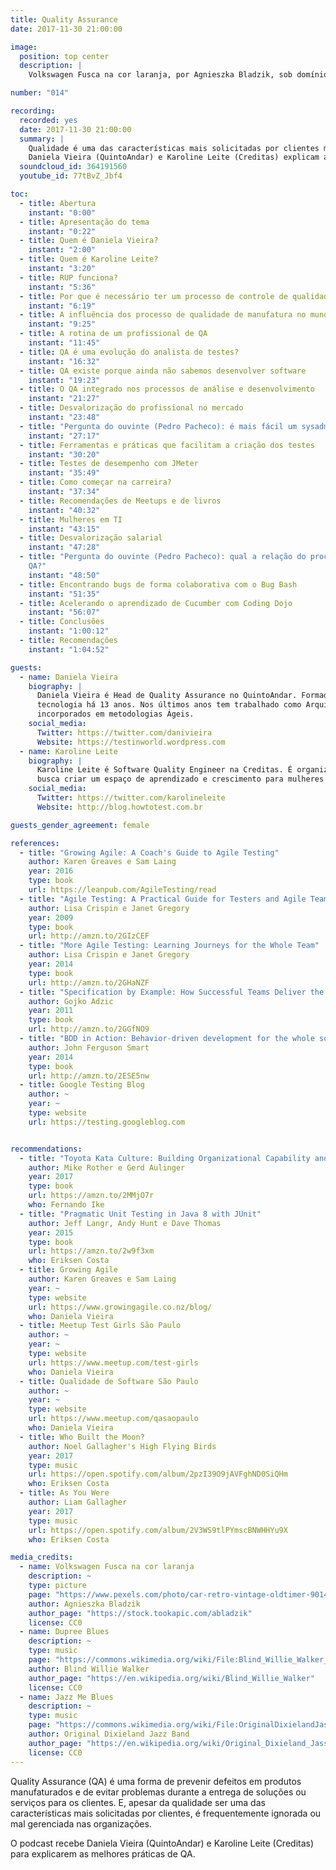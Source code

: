```yaml
---
title: Quality Assurance
date: 2017-11-30 21:00:00

image:
  position: top center
  description: |
    Volkswagen Fusca na cor laranja, por Agnieszka Bladzik, sob domínio público

number: "014"

recording:
  recorded: yes
  date: 2017-11-30 21:00:00
  summary: |
    Qualidade é uma das características mais solicitadas por clientes mas é frequentemente ignorada nas organizações.
    Daniela Vieira (QuintoAndar) e Karoline Leite (Creditas) explicam as melhores práticas de QA.
  soundcloud_id: 364191560
  youtube_id: 77tBvZ_Jbf4

toc:
  - title: Abertura
    instant: "0:00"
  - title: Apresentação do tema
    instant: "0:22"
  - title: Quem é Daniela Vieira?
    instant: "2:00"
  - title: Quem é Karoline Leite?
    instant: "3:20"
  - title: RUP funciona?
    instant: "5:36"
  - title: Por que é necessário ter um processo de controle de qualidade?
    instant: "6:19"
  - title: A influência dos processo de qualidade de manufatura no mundo do desenvolvimento de software
    instant: "9:25"
  - title: A rotina de um profissional de QA
    instant: "11:45"
  - title: QA é uma evolução do analista de testes?
    instant: "16:32"
  - title: QA existe porque ainda não sabemos desenvolver software
    instant: "19:23"
  - title: O QA integrado nos processos de análise e desenvolvimento
    instant: "21:27"
  - title: Desvalorização do profissional no mercado
    instant: "23:48"
  - title: "Pergunta do ouvinte (Pedro Pacheco): é mais fácil um sysadmin ou um desenvolver migrar para QA?"
    instant: "27:17"
  - title: Ferramentas e práticas que facilitam a criação dos testes
    instant: "30:20"
  - title: Testes de desempenho com JMeter
    instant: "35:49"
  - title: Como começar na carreira?
    instant: "37:34"
  - title: Recomendações de Meetups e de livros
    instant: "40:32"
  - title: Mulheres em TI
    instant: "43:15"
  - title: Desvalorização salarial
    instant: "47:28"
  - title: "Pergunta do ouvinte (Pedro Pacheco): qual a relação do processo de melhoria contínua do ITIL com a área de
    QA?"
    instant: "48:50"
  - title: Encontrando bugs de forma colaborativa com o Bug Bash
    instant: "51:35"
  - title: Acelerando o aprendizado de Cucumber com Coding Dojo
    instant: "56:07"
  - title: Conclusões
    instant: "1:00:12"
  - title: Recomendações
    instant: "1:04:52"

guests:
  - name: Daniela Vieira
    biography: |
      Daniela Vieira é Head de Quality Assurance no QuintoAndar. Formada em Engenharia da Computação, trabalha com
      tecnologia há 13 anos. Nos últimos anos tem trabalhado como Arquiteta de Software e com automação de testes
      incorporados em metodologias Ágeis.
    social_media:
      Twitter: https://twitter.com/danivieira
      Website: https://testinworld.wordpress.com
  - name: Karoline Leite
    biography: |
      Karoline Leite é Software Quality Engineer na Creditas. É organizadora do Meetup Test Girls São Paulo, que
      busca criar um espaço de aprendizado e crescimento para mulheres que trabalham com desenvolvimento de software.
    social_media:
      Twitter: https://twitter.com/karolineleite
      Website: http://blog.howtotest.com.br

guests_gender_agreement: female

references:
  - title: "Growing Agile: A Coach's Guide to Agile Testing"
    author: Karen Greaves e Sam Laing
    year: 2016
    type: book
    url: https://leanpub.com/AgileTesting/read
  - title: "Agile Testing: A Practical Guide for Testers and Agile Teams"
    author: Lisa Crispin e Janet Gregory
    year: 2009
    type: book
    url: http://amzn.to/2GIzCEF
  - title: "More Agile Testing: Learning Journeys for the Whole Team"
    author: Lisa Crispin e Janet Gregory
    year: 2014
    type: book
    url: http://amzn.to/2GHaNZF
  - title: "Specification by Example: How Successful Teams Deliver the Right Software"
    author: Gojko Adzic
    year: 2011
    type: book
    url: http://amzn.to/2GGfNO9
  - title: "BDD in Action: Behavior-driven development for the whole software lifecycle"
    author: John Ferguson Smart
    year: 2014
    type: book
    url: http://amzn.to/2ESE5nw
  - title: Google Testing Blog
    author: ~
    year: ~
    type: website
    url: https://testing.googleblog.com


recommendations:
  - title: "Toyota Kata Culture: Building Organizational Capability and Mindset through Kata Coaching"
    author: Mike Rother e Gerd Aulinger
    year: 2017
    type: book
    url: https://amzn.to/2MMjO7r
    who: Fernando Ike
  - title: "Pragmatic Unit Testing in Java 8 with JUnit"
    author: Jeff Langr, Andy Hunt e Dave Thomas
    year: 2015
    type: book
    url: https://amzn.to/2w9f3xm
    who: Eriksen Costa
  - title: Growing Agile
    author: Karen Greaves e Sam Laing
    year: ~
    type: website
    url: https://www.growingagile.co.nz/blog/
    who: Daniela Vieira
  - title: Meetup Test Girls São Paulo
    author: ~
    year: ~
    type: website
    url: https://www.meetup.com/test-girls
    who: Daniela Vieira
  - title: Qualidade de Software São Paulo
    author: ~
    year: ~
    type: website
    url: https://www.meetup.com/qasaopaulo
    who: Daniela Vieira
  - title: Who Built the Moon?
    author: Noel Gallagher's High Flying Birds
    year: 2017
    type: music
    url: https://open.spotify.com/album/2pzI39O9jAVFghND0SiQHm
    who: Eriksen Costa
  - title: As You Were
    author: Liam Gallagher
    year: 2017
    type: music
    url: https://open.spotify.com/album/2V3WS9tlPYmscBNWHHYu9X
    who: Eriksen Costa

media_credits:
  - name: Volkswagen Fusca na cor laranja
    description: ~
    type: picture
    page: "https://www.pexels.com/photo/car-retro-vintage-oldtimer-9014/"
    author: Agnieszka Bladzik
    author_page: "https://stock.tookapic.com/abladzik"
    license: CC0
  - name: Dupree Blues
    description: ~
    type: music
    page: "https://commons.wikimedia.org/wiki/File:Blind_Willie_Walker_-_Dupree_Blues.ogg"
    author: Blind Willie Walker
    author_page: "https://en.wikipedia.org/wiki/Blind_Willie_Walker"
    license: CC0
  - name: Jazz Me Blues
    description: ~
    type: music
    page: "https://commons.wikimedia.org/wiki/File:OriginalDixielandJassBand-JazzMeBlues.ogg"
    author: Original Dixieland Jazz Band
    author_page: "https://en.wikipedia.org/wiki/Original_Dixieland_Jass_Band"
    license: CC0
---
```


Quality Assurance (QA) é uma forma de prevenir defeitos em produtos manufaturados e de evitar problemas durante a
entrega de soluções ou serviços para os clientes. E, apesar da qualidade ser uma das características mais solicitadas
por clientes, é frequentemente ignorada ou mal gerenciada nas organizações.

O podcast recebe Daniela Vieira (QuintoAndar) e Karoline Leite (Creditas) para explicarem as melhores práticas de QA.
